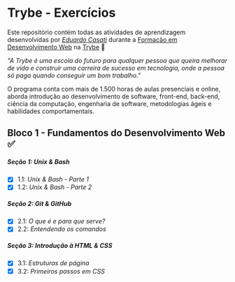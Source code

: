 # Trybe - Exercícios

Este repositório contém todas as atividades de aprendizagem desenvolvidas por _[Eduardo Casati](#)_ durante a [Formação em Desenvolvimento Web](https://www.betrybe.com/formacao-desenvolvimento-web) na [Trybe](https://www.betrybe.com/) :rocket:

_"A Trybe é uma escola do futuro para qualquer pessoa que queira melhorar de vida e construir uma carreira de sucesso em tecnologia, onde a pessoa só paga quando conseguir um bom trabalho."_

O programa conta com mais de 1.500 horas de aulas presenciais e online, aborda introdução ao desenvolvimento de software, front-end, back-end, ciência da computação, engenharia de software, metodologias ágeis e habilidades comportamentais.

## Bloco 1 - Fundamentos do Desenvolvimento Web :white_check_mark:

##### Seção 1: Unix & Bash

- [X] 1.1: _Unix & Bash - Parte 1_
- [X] 1.2: _Unix & Bash - Parte 2_

##### Seção 2: Git & GitHub

- [X] 2.1: _O que é e para que serve?_
- [X] 2.2: _Entendendo os comandos_

##### Seção 3: Introdução à HTML & CSS

- [X] 3.1: _Estruturas de página_
- [X] 3.2: _Primeiros passos em CSS_